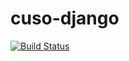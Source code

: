 # cuso-django
 [![Build Status](https://app.travis-ci.com/javanurbieta/minhapagina.svg?branch=main)](https://app.travis-ci.com/javanurbieta/minhapagina)
